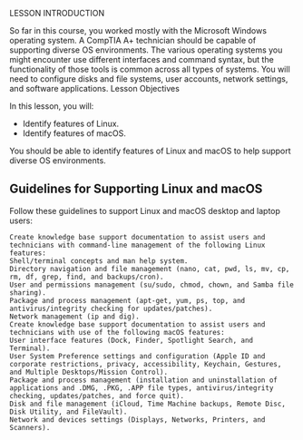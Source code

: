 LESSON INTRODUCTION

So far in this course, you worked mostly with the Microsoft Windows operating system. A CompTIA A+ technician should be capable of supporting diverse OS environments. The various operating systems you might encounter use different interfaces and command syntax, but the functionality of those tools is common across all types of systems. You will need to configure disks and file systems, user accounts, network settings, and software applications. 
Lesson Objectives

In this lesson, you will:

- Identify features of Linux.
- Identify features of macOS.

You should be able to identify features of Linux and macOS to help support diverse OS environments.

## Guidelines for Supporting Linux and macOS

Follow these guidelines to support Linux and macOS desktop and laptop users:

    Create knowledge base support documentation to assist users and technicians with command-line management of the following Linux features:
    Shell/terminal concepts and man help system.
    Directory navigation and file management (nano, cat, pwd, ls, mv, cp, rm, df, grep, find, and backups/cron).
    User and permissions management (su/sudo, chmod, chown, and Samba file sharing).
    Package and process management (apt-get, yum, ps, top, and antivirus/integrity checking for updates/patches).
    Network management (ip and dig).
    Create knowledge base support documentation to assist users and technicians with use of the following macOS features:
    User interface features (Dock, Finder, Spotlight Search, and Terminal).
    User System Preference settings and configuration (Apple ID and corporate restrictions, privacy, accessibility, Keychain, Gestures, and Multiple Desktops/Mission Control).
    Package and process management (installation and uninstallation of applications and .DMG, .PKG, .APP file types, antivirus/integrity checking, updates/patches, and force quit).
    Disk and file management (iCloud, Time Machine backups, Remote Disc, Disk Utility, and FileVault).
    Network and devices settings (Displays, Networks, Printers, and Scanners).